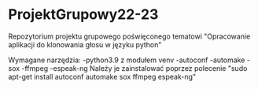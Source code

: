 # ProjektGrupowy22-23
Repozytorium projektu grupowego poświęconego tematowi "Opracowanie aplikacji do klonowania głosu w języku python"

Wymagane narzędzia:
-python3.9 z modułem venv
-autoconf
-automake
-sox
-ffmpeg
-espeak-ng
Należy je zainstalować poprzez polecenie "sudo apt-get install autoconf automake sox ffmpeg espeak-ng"
